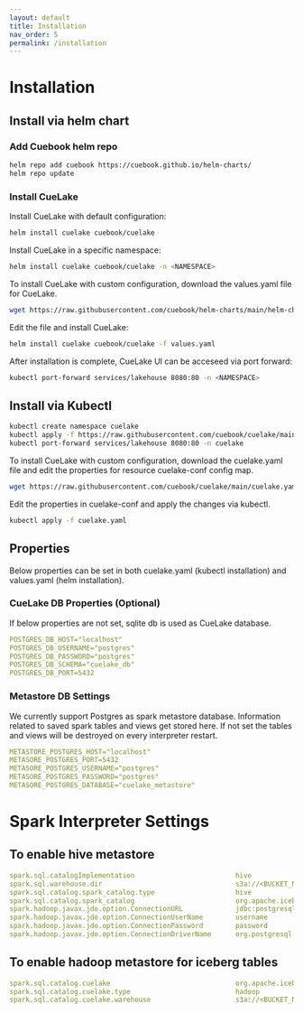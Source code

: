 ```yaml
---
layout: default
title: Installation
nav_order: 5
permalink: /installation
---
```


# Installation

## Install via helm chart

### Add Cuebook helm repo

```bash
helm repo add cuebook https://cuebook.github.io/helm-charts/ 
helm repo update
```

### Install CueLake
Install CueLake with default configuration:

```bash
helm install cuelake cuebook/cuelake
```

Install CueLake in a specific namespace:

```bash
helm install cuelake cuebook/cuelake -n <NAMESPACE>
```

To install CueLake with custom configuration, download the values.yaml file for CueLake.

```bash
wget https://raw.githubusercontent.com/cuebook/helm-charts/main/helm-chart-sources/cuelake/values.yaml
```

Edit the file and install CueLake:

```bash
helm install cuelake cuebook/cuelake -f values.yaml
```

After installation is complete, CueLake UI can be acceseed via port forward:

```bash
kubectl port-forward services/lakehouse 8080:80 -n <NAMESPACE>
```

## Install via Kubectl

```bash
kubectl create namespace cuelake
kubectl apply -f https://raw.githubusercontent.com/cuebook/cuelake/main/cuelake.yaml -n cuelake
kubectl port-forward services/lakehouse 8080:80 -n cuelake
```

To install CueLake with custom configuration, download the cuelake.yaml file and edit the properties for resource cuelake-conf config map.

```bash
wget https://raw.githubusercontent.com/cuebook/cuelake/main/cuelake.yaml
```

Edit the properties in cuelake-conf and apply the changes via kubectl.

```bash
kubectl apply -f cuelake.yaml
```

## Properties
Below properties can be set in both cuelake.yaml (kubectl installation) and values.yaml (helm installation).

### CueLake DB Properties (Optional)
If below properties are not set, sqlite db is used as CueLake database.

```yaml
POSTGRES_DB_HOST="localhost"
POSTGRES_DB_USERNAME="postgres"
POSTGRES_DB_PASSWORD="postgres"
POSTGRES_DB_SCHEMA="cuelake_db"
POSTGRES_DB_PORT=5432
```


### Metastore DB Settings
We currently support Postgres as spark metastore database. Information related to saved spark tables and views get stored here. If not set the tables and views will be destroyed on every interpreter restart.

```yaml
METASTORE_POSTGRES_HOST="localhost"
METASORE_POSTGRES_PORT=5432
METASORE_POSTGRES_USERNAME="postgres"
METASORE_POSTGRES_PASSWORD="postgres"
METASORE_POSTGRES_DATABASE="cuelake_metastore"
```


# Spark Interpreter Settings

## To enable hive metastore

```yaml
spark.sql.catalogImplementation	                        hive	
spark.sql.warehouse.dir	                                s3a://<BUCKET_NAME>/warehouse	
spark.sql.catalog.spark_catalog.type	                hive	
spark.sql.catalog.spark_catalog	                        org.apache.iceberg.spark.SparkSessionCatalog
spark.hadoop.javax.jdo.option.ConnectionURL	            jdbc:postgresql://<POSTGRES_HOST>:5432/<DATABASE_NAME>	
spark.hadoop.javax.jdo.option.ConnectionUserName	    username	
spark.hadoop.javax.jdo.option.ConnectionPassword	    password
spark.hadoop.javax.jdo.option.ConnectionDriverName	    org.postgresql.Driver
```

## To enable hadoop metastore for iceberg tables

```yaml
spark.sql.catalog.cuelake	                            org.apache.iceberg.spark.SparkCatalog	
spark.sql.catalog.cuelake.type	                        hadoop	
spark.sql.catalog.cuelake.warehouse	                    s3a://<BUCKET_NAME>/cuelake	
```